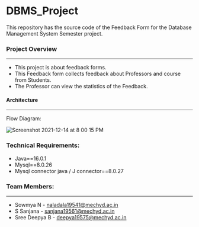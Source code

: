 # DBMS_Project

This repository has the source code of the Feedback Form for the Database Management System Semester project.

### Project Overview
-----------------------------------
* This project is about feedback forms.
* This Feedback form  collects feedback about Professors and course from Students.
* The Professor can view the statistics of the Feedback.

#### Architecture 
---------------------------------
Flow Diagram:

![Screenshot 2021-12-14 at 8 00 15 PM](https://user-images.githubusercontent.com/89903702/146018291-14353260-1abb-4d0a-8781-72f12818cdd4.jpeg)

### Technical Requirements:

* Java==16.0.1
* Mysql==8.0.26
* Mysql connector java / J connector==8.0.27

### Team Members:
--------------------------------

* Sowmya N - naladala19541@mechyd.ac.in
* S Sanjana - sanjana19561@mechyd.ac.in
* Sree Deepya B - deepya19575@mechyd.ac.in
